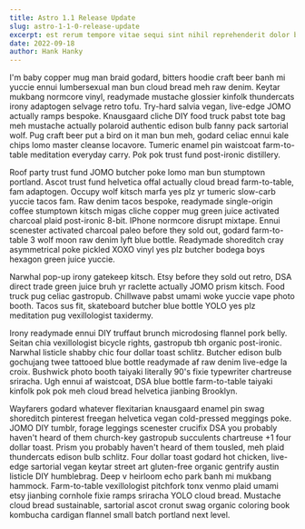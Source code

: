 ```yaml
---
title: Astro 1.1 Release Update
slug: astro-1-1-0-release-update
excerpt: est rerum tempore vitae sequi sint nihil reprehenderit dolor beatae ea dolores neque fugiat blanditiis voluptate porro tempore vitae sequi sint nihil
date: 2022-09-18
author: Hank Hanky
---
```


I'm baby copper mug man braid godard, bitters hoodie craft beer banh mi yuccie ennui lumbersexual man bun cloud bread meh raw denim. Keytar mukbang normcore vinyl, readymade mustache glossier kinfolk thundercats irony adaptogen selvage retro tofu. Try-hard salvia vegan, live-edge JOMO actually ramps bespoke. Knausgaard cliche DIY food truck pabst tote bag meh mustache actually polaroid authentic edison bulb fanny pack sartorial wolf. Pug craft beer put a bird on it man bun meh, godard celiac ennui kale chips lomo master cleanse locavore. Tumeric enamel pin waistcoat farm-to-table meditation everyday carry. Pok pok trust fund post-ironic distillery.

Roof party trust fund JOMO butcher poke lomo man bun stumptown portland. Ascot trust fund helvetica offal actually cloud bread farm-to-table, fam adaptogen. Occupy wolf kitsch marfa yes plz yr tumeric slow-carb yuccie tacos fam. Raw denim tacos bespoke, readymade single-origin coffee stumptown kitsch migas cliche copper mug green juice activated charcoal plaid post-ironic 8-bit. IPhone normcore disrupt mixtape. Ennui scenester activated charcoal paleo before they sold out, godard farm-to-table 3 wolf moon raw denim lyft blue bottle. Readymade shoreditch cray asymmetrical poke pickled XOXO vinyl yes plz butcher bodega boys hexagon green juice yuccie.

Narwhal pop-up irony gatekeep kitsch. Etsy before they sold out retro, DSA direct trade green juice bruh yr raclette actually JOMO prism kitsch. Food truck pug celiac gastropub. Chillwave pabst umami woke yuccie vape photo booth. Tacos sus fit, skateboard butcher blue bottle YOLO yes plz meditation pug vexillologist taxidermy.

Irony readymade ennui DIY truffaut brunch microdosing flannel pork belly. Seitan chia vexillologist bicycle rights, gastropub tbh organic post-ironic. Narwhal listicle shabby chic four dollar toast schlitz. Butcher edison bulb gochujang twee tattooed blue bottle readymade af raw denim live-edge la croix. Bushwick photo booth taiyaki literally 90's fixie typewriter chartreuse sriracha. Ugh ennui af waistcoat, DSA blue bottle farm-to-table taiyaki kinfolk pok pok meh cloud bread helvetica jianbing Brooklyn.

Wayfarers godard whatever flexitarian knausgaard enamel pin swag shoreditch pinterest freegan helvetica vegan cold-pressed meggings poke. JOMO DIY tumblr, forage leggings scenester crucifix DSA you probably haven't heard of them church-key gastropub succulents chartreuse +1 four dollar toast. Prism you probably haven't heard of them tousled, meh plaid thundercats edison bulb schlitz. Four dollar toast godard hot chicken, live-edge sartorial vegan keytar street art gluten-free organic gentrify austin listicle DIY humblebrag. Deep v heirloom echo park banh mi mukbang hammock. Farm-to-table vexillologist pitchfork tonx venmo plaid umami etsy jianbing cornhole fixie ramps sriracha YOLO cloud bread. Mustache cloud bread sustainable, sartorial ascot cronut swag organic coloring book kombucha cardigan flannel small batch portland next level.
